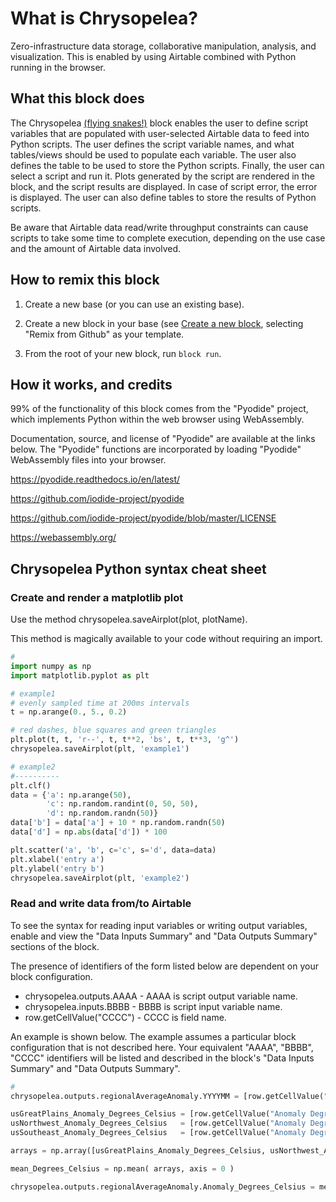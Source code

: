 # What is Chrysopelea?

Zero-infrastructure data storage, collaborative manipulation, analysis,
and visualization. This is enabled by using Airtable combined with Python running
in the browser.

## What this block does

The Chrysopelea [(flying snakes!)](https://en.wikipedia.org/wiki/Chrysopelea) block enables the user to define script variables that are populated with user-selected Airtable data to feed into Python scripts. The user defines the script variable names, and what tables/views should be used to populate each variable. The user also defines the table to be used to store the Python scripts. Finally, the user can select a script and run it. Plots generated by the script are rendered in the block, and the script results are displayed. In case of script error, the error is displayed. The user can also define tables to store the results of Python scripts.

Be aware that Airtable data read/write throughput constraints can cause scripts to take some time
to complete execution, depending on the use case and the amount of Airtable data involved.

## How to remix this block

1. Create a new base (or you can use an existing base).

2. Create a new block in your base (see [Create a new block](https://airtable.com/developers/blocks/guides/hello-world-tutorial#create-a-new-block),
   selecting "Remix from Github" as your template.

3. From the root of your new block, run `block run`.

## How it works, and credits

99% of the functionality of this block comes from the "Pyodide" project, which
implements Python within the web browser using WebAssembly.

Documentation, source, and license
of "Pyodide" are available at the links below. The "Pyodide" functions
are incorporated by loading "Pyodide" WebAssembly files into your browser.

  https://pyodide.readthedocs.io/en/latest/

  https://github.com/iodide-project/pyodide

  https://github.com/iodide-project/pyodide/blob/master/LICENSE

  https://webassembly.org/

## Chrysopelea Python syntax cheat sheet

### Create and render a matplotlib plot

Use the method chrysopelea.saveAirplot(plot, plotName).

This method is magically available to your code without requiring an import.

```python
#
import numpy as np
import matplotlib.pyplot as plt

# example1
# evenly sampled time at 200ms intervals
t = np.arange(0., 5., 0.2)

# red dashes, blue squares and green triangles
plt.plot(t, t, 'r--', t, t**2, 'bs', t, t**3, 'g^')
chrysopelea.saveAirplot(plt, 'example1')

# example2
#----------
plt.clf()
data = {'a': np.arange(50),
        'c': np.random.randint(0, 50, 50),
        'd': np.random.randn(50)}
data['b'] = data['a'] + 10 * np.random.randn(50)
data['d'] = np.abs(data['d']) * 100

plt.scatter('a', 'b', c='c', s='d', data=data)
plt.xlabel('entry a')
plt.ylabel('entry b')
chrysopelea.saveAirplot(plt, 'example2')
```

### Read and write data from/to Airtable

To see the syntax for reading input variables or
writing output variables, enable and view the "Data Inputs Summary" and
"Data Outputs Summary" sections of the block.

The presence of identifiers of the form listed below are dependent
on your block configuration.

- chrysopelea.outputs.AAAA - AAAA is script output variable name.
- chrysopelea.inputs.BBBB - BBBB is script input variable name.
- row.getCellValue("CCCC") - CCCC is field name.

An example is shown below. The example assumes a particular block
configuration that is not described here.  Your equivalent "AAAA", "BBBB", "CCCC"
identifiers will be listed and described in the block's "Data Inputs Summary" and
"Data Outputs Summary".

```python
#
chrysopelea.outputs.regionalAverageAnomaly.YYYYMM = [row.getCellValue("YYYYMM") for row in chrysopelea.inputs.usGreatPlains]

usGreatPlains_Anomaly_Degrees_Celsius = [row.getCellValue("Anomaly Degrees Celsius") for row in chrysopelea.inputs.usGreatPlains]
usNorthwest_Anomaly_Degrees_Celsius   = [row.getCellValue("Anomaly Degrees Celsius") for row in chrysopelea.inputs.usNorthwest]
usSoutheast_Anomaly_Degrees_Celsius   = [row.getCellValue("Anomaly Degrees Celsius") for row in chrysopelea.inputs.usSoutheast]

arrays = np.array([usGreatPlains_Anomaly_Degrees_Celsius, usNorthwest_Anomaly_Degrees_Celsius, usSoutheast_Anomaly_Degrees_Celsius])

mean_Degrees_Celsius = np.mean( arrays, axis = 0 )

chrysopelea.outputs.regionalAverageAnomaly.Anomaly_Degrees_Celsius = mean_Degrees_Celsius
```
